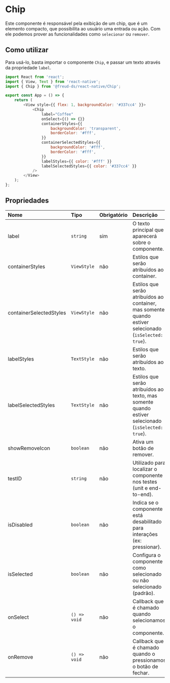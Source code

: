 # Chip

Este componente é responsável pela exibição de um chip, que é um elemento compacto, que possibilita ao usuário uma entrada ou ação. Com ele podemos prover as funcionalidades como `selecionar` ou `remover`.

## Como utilizar

Para usá-lo, basta importar o componente `Chip`, e passar um texto através da propriedade `label`.

```javascript
import React from 'react';
import { View, Text } from 'react-native';
import { Chip } from '@freud-ds/react-native/Chip';

export const App = () => {
	return (
		<View style={{ flex: 1, backgroundColor: '#337cc4' }}>
			<Chip
				label="Coffee"
				onSelect={() => {}}
				containerStyles={{
					backgroundColor: 'transparent',
					borderColor: '#fff',
				}}
				containerSelectedStyles={{
					backgroundColor: '#fff',
					borderColor: '#fff',
				}}
				labelStyles={{ color: '#fff' }}
				labelSelectedStyles={{ color: '#337cc4' }}
			/>
		</View>
	);
};
```

## Propriedades

| Nome                    | Tipo         | Obrigatório | Descrição                                                                                               | Padrão      |
| :---------------------- | :----------- | :---------- | :------------------------------------------------------------------------------------------------------ | :---------- |
| label                   | `string`     | sim         | O texto principal que aparecerá sobre o componente.                                                     | ``          |
| containerStyles         | `ViewStyle`  | não         | Estilos que serão atribuídos ao container.                                                              | ``          |
| containerSelectedStyles | `ViewStyle`  | não         | Estilos que serão atribuídos ao container, mas somente quando estiver selecionado (`isSelected: true`). | ``          |
| labelStyles             | `TextStyle`  | não         | Estilos que serão atribuídos ao texto.                                                                  | ``          |
| labelSelectedStyles     | `TextStyle`  | não         | Estilos que serão atribuídos ao texto, mas somente quando estiver selecionado (`isSelected: true`).     | ``          |
| showRemoveIcon          | `boolean`    | não         | Ativa um botão de remover.                                                                              | `false`     |
| testID                  | `string`     | não         | Utilizado para localizar o componente nos testes (unit e end-to-end).                                   | `chip-test` |
| isDisabled              | `boolean`    | não         | Indica se o componente está desabilitado para interações (ex: pressionar).                              | `false`     |
| isSelected              | `boolean`    | não         | Configura o componente como selecionado ou não selecionado (padrão).                                    | `false`     |
| onSelect                | `() => void` | não         | Callback que é chamado quando selecionamos o componente.                                                | ``          |
| onRemove                | `() => void` | não         | Callback que é chamado quando o pressionamos o botão de fechar.                                         | ``          |
